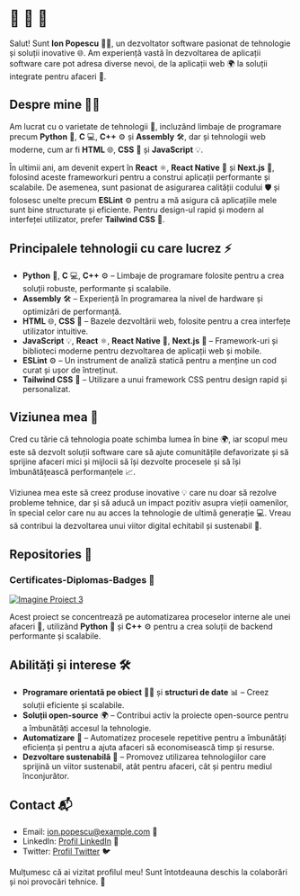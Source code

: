 # 👋 👋 👋

Salut! Sunt **Ion Popescu** 👨‍💻, un dezvoltator software pasionat de tehnologie și soluții inovative 🌐. Am experiență vastă în dezvoltarea de aplicații software care pot adresa diverse nevoi, de la aplicații web 🌍 la soluții integrate pentru afaceri 🏢.

## Despre mine 👨‍💻
Am lucrat cu o varietate de tehnologii 🔧, incluzând limbaje de programare precum **Python** 🐍, **C** 💻, **C++** ⚙️ și **Assembly** 🛠️, dar și tehnologii web moderne, cum ar fi **HTML** 🌐, **CSS** 🎨 și **JavaScript** 💡. 

În ultimii ani, am devenit expert în **React** ⚛️, **React Native** 📱 și **Next.js** 🚀, folosind aceste frameworkuri pentru a construi aplicații performante și scalabile. De asemenea, sunt pasionat de asigurarea calității codului 🛡️ și folosesc unelte precum **ESLint** ⚙️ pentru a mă asigura că aplicațiile mele sunt bine structurate și eficiente. Pentru design-ul rapid și modern al interfeței utilizator, prefer **Tailwind CSS** 🌟.

## Principalele tehnologii cu care lucrez ⚡

- **Python** 🐍, **C** 💻, **C++** ⚙️ – Limbaje de programare folosite pentru a crea soluții robuste, performante și scalabile.
- **Assembly** 🛠️ – Experiență în programarea la nivel de hardware și optimizări de performanță.
- **HTML** 🌐, **CSS** 🎨 – Bazele dezvoltării web, folosite pentru a crea interfețe utilizator intuitive.
- **JavaScript** 💡, **React** ⚛️, **React Native** 📱, **Next.js** 🚀 – Framework-uri și biblioteci moderne pentru dezvoltarea de aplicații web și mobile.
- **ESLint** ⚙️ – Un instrument de analiză statică pentru a menține un cod curat și ușor de întreținut.
- **Tailwind CSS** 🌟 – Utilizare a unui framework CSS pentru design rapid și personalizat.

## Viziunea mea 🌱

Cred cu tărie că tehnologia poate schimba lumea în bine 🌍, iar scopul meu este să dezvolt soluții software care să ajute comunitățile defavorizate și să sprijine afaceri mici și mijlocii să își dezvolte procesele și să își îmbunătățească performanțele 📈.

Viziunea mea este să creez produse inovative 💡 care nu doar să rezolve probleme tehnice, dar și să aducă un impact pozitiv asupra vieții oamenilor, în special celor care nu au acces la tehnologie de ultimă generație 💻. Vreau să contribui la dezvoltarea unui viitor digital echitabil și sustenabil 🌱.

## Repositories 🚀
### Certificates-Diplomas-Badges 🔧
[![Imagine Proiect 3]((https://i.ibb.co/SwPLpRCL/Screenshot-7.png))](https://github.com/FlaviusBanned/Certificates-Diplomas-Badges)

Acest proiect se concentrează pe automatizarea proceselor interne ale unei afaceri 🏢, utilizând **Python** 🐍 și **C++** ⚙️ pentru a crea soluții de backend performante și scalabile.


## Abilități și interese 🛠️

- **Programare orientată pe obiect** 🧑‍💻 și **structuri de date** 📊 – Creez soluții eficiente și scalabile.
- **Soluții open-source** 🌍 – Contribui activ la proiecte open-source pentru a îmbunătăți accesul la tehnologie.
- **Automatizare** 🤖 – Automatizez procesele repetitive pentru a îmbunătăți eficiența și pentru a ajuta afaceri să economisească timp și resurse.
- **Dezvoltare sustenabilă** 🌱 – Promovez utilizarea tehnologiilor care sprijină un viitor sustenabil, atât pentru afaceri, cât și pentru mediul înconjurător.

## Contact 📬
- Email: [ion.popescu@example.com](mailto:ion.popescu@example.com) 📧
- LinkedIn: [Profil LinkedIn](https://www.linkedin.com/in/ionpopescu) 🔗
- Twitter: [Profil Twitter](https://twitter.com/ionpopescu) 🐦

Mulțumesc că ai vizitat profilul meu! Sunt întotdeauna deschis la colaborări și noi provocări tehnice. 🚀
